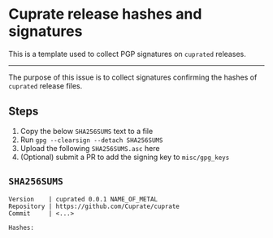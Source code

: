 # Cuprate release hashes and signatures
This is a template used to collect PGP signatures on `cuprated` releases.

---

The purpose of this issue is to collect signatures confirming the hashes of `cuprated` release files.

## Steps
1. Copy the below `SHA256SUMS` text to a file
2. Run `gpg --clearsign --detach SHA256SUMS`
3. Upload the following `SHA256SUMS.asc` here
4. (Optional) submit a PR to add the signing key to `misc/gpg_keys`

## `SHA256SUMS`
```
Version    | cuprated 0.0.1 NAME_OF_METAL
Repository | https://github.com/Cuprate/cuprate
Commit     | <...>

Hashes:
```